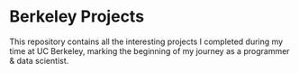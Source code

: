 # Berkeley Projects

This repository contains all the interesting projects I completed during my time at UC Berkeley, marking the beginning of my journey as a programmer & data scientist.
